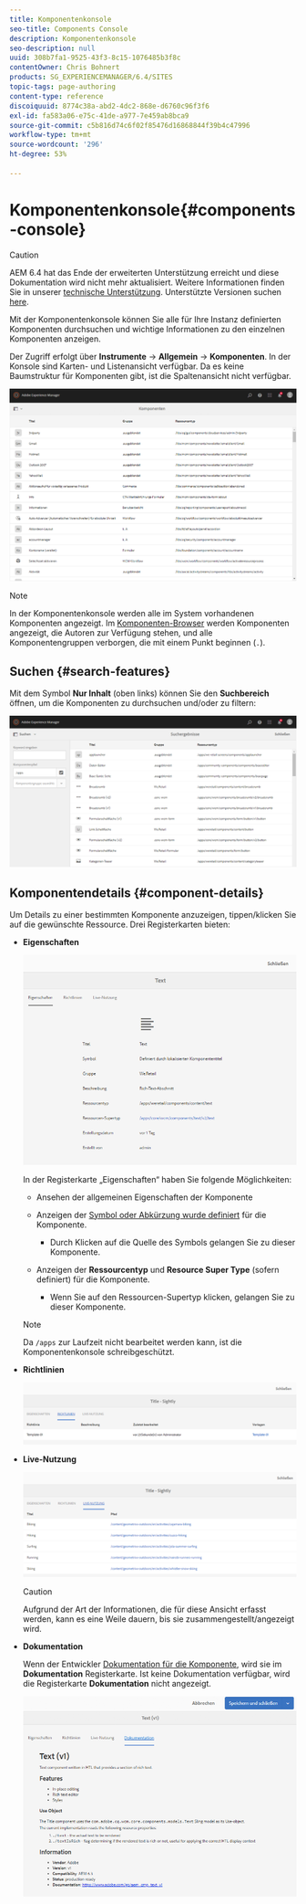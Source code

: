 ```yaml
---
title: Komponentenkonsole
seo-title: Components Console
description: Komponentenkonsole
seo-description: null
uuid: 308b7fa1-9525-43f3-8c15-1076485b3f8c
contentOwner: Chris Bohnert
products: SG_EXPERIENCEMANAGER/6.4/SITES
topic-tags: page-authoring
content-type: reference
discoiquuid: 8774c38a-abd2-4dc2-868e-d6760c96f3f6
exl-id: fa583a06-e75c-41de-a977-7e459ab8bca9
source-git-commit: c5b816d74c6f02f85476d16868844f39b4c47996
workflow-type: tm+mt
source-wordcount: '296'
ht-degree: 53%

---
```


# Komponentenkonsole{#components-console}

>[!CAUTION]
>
>AEM 6.4 hat das Ende der erweiterten Unterstützung erreicht und diese Dokumentation wird nicht mehr aktualisiert. Weitere Informationen finden Sie in unserer [technische Unterstützung](https://helpx.adobe.com/de/support/programs/eol-matrix.html). Unterstützte Versionen suchen [here](https://experienceleague.adobe.com/docs/?lang=de).

Mit der Komponentenkonsole können Sie alle für Ihre Instanz definierten Komponenten durchsuchen und wichtige Informationen zu den einzelnen Komponenten anzeigen.

Der Zugriff erfolgt über **Instrumente** -> **Allgemein** -> **Komponenten**. In der Konsole sind Karten- und Listenansicht verfügbar. Da es keine Baumstruktur für Komponenten gibt, ist die Spaltenansicht nicht verfügbar.

![chlimage_1-301](assets/chlimage_1-301.png)

>[!NOTE]
>
>In der Komponentenkonsole werden alle im System vorhandenen Komponenten angezeigt. Im [Komponenten-Browser](/help/sites-authoring/author-environment-tools.md#components-browser) werden Komponenten angezeigt, die Autoren zur Verfügung stehen, und alle Komponentengruppen verborgen, die mit einem Punkt beginnen (`.`).

## Suchen {#search-features}

Mit dem Symbol **Nur Inhalt** (oben links) können Sie den **Suchbereich** öffnen, um die Komponenten zu durchsuchen und/oder zu filtern:

![chlimage_1-302](assets/chlimage_1-302.png)

## Komponentendetails {#component-details}

Um Details zu einer bestimmten Komponente anzuzeigen, tippen/klicken Sie auf die gewünschte Ressource. Drei Registerkarten bieten:

* **Eigenschaften**

   ![screen_shot_2018-03-27at165847](assets/screen_shot_2018-03-27at165847.png)

   In der Registerkarte „Eigenschaften“ haben Sie folgende Möglichkeiten:

   * Ansehen der allgemeinen Eigenschaften der Komponente
   * Anzeigen der [Symbol oder Abkürzung wurde definiert](/help/sites-developing/components-basics.md#component-icon-in-touch-ui) für die Komponente.

      * Durch Klicken auf die Quelle des Symbols gelangen Sie zu dieser Komponente.
   * Anzeigen der **Ressourcentyp** und **Resource Super Type** (sofern definiert) für die Komponente.

      * Wenn Sie auf den Ressourcen-Supertyp klicken, gelangen Sie zu dieser Komponente.
   >[!NOTE]
   >
   >Da `/apps` zur Laufzeit nicht bearbeitet werden kann, ist die Komponentenkonsole schreibgeschützt.

* **Richtlinien**

   ![chlimage_1-303](assets/chlimage_1-303.png)

* **Live-Nutzung**

   ![chlimage_1-304](assets/chlimage_1-304.png)

   >[!CAUTION]
   >
   >Aufgrund der Art der Informationen, die für diese Ansicht erfasst werden, kann es eine Weile dauern, bis sie zusammengestellt/angezeigt wird.

* **Dokumentation**

   Wenn der Entwickler [Dokumentation für die Komponente](/help/sites-developing/developing-components.md#documenting-your-component), wird sie im **Dokumentation** Registerkarte. Ist keine Dokumentation verfügbar, wird die Registerkarte **Dokumentation** nicht angezeigt.

   ![chlimage_1-305](assets/chlimage_1-305.png)
